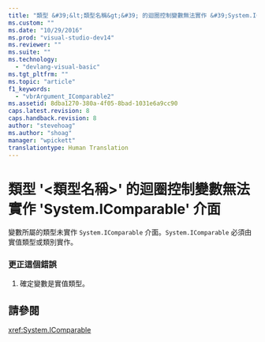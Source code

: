 ```yaml
---
title: "類型 &#39;&lt;類型名稱&gt;&#39; 的迴圈控制變數無法實作 &#39;System.IComparable&#39; 介面 | Microsoft Docs"
ms.custom: ""
ms.date: "10/29/2016"
ms.prod: "visual-studio-dev14"
ms.reviewer: ""
ms.suite: ""
ms.technology: 
  - "devlang-visual-basic"
ms.tgt_pltfrm: ""
ms.topic: "article"
f1_keywords: 
  - "vbrArgument_IComparable2"
ms.assetid: 8dba1270-380a-4f05-8bad-1031e6a9cc90
caps.latest.revision: 8
caps.handback.revision: 8
author: "stevehoag"
ms.author: "shoag"
manager: "wpickett"
translationtype: Human Translation
---
```

# 類型 &#39;&lt;類型名稱&gt;&#39; 的迴圈控制變數無法實作 &#39;System.IComparable&#39; 介面
變數所屬的類型未實作 `System.IComparable` 介面。`System.IComparable` 必須由實值類型或類別實作。  
  
### 更正這個錯誤  
  
1.  確定變數是實值類型。  
  
## 請參閱  
 <xref:System.IComparable>